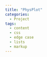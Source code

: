 ```yaml
---
title: "PhysPlot"
categories:
  - Project
tags:
  - content
  - css
  - edge case
  - lists
  - markup
---
```

